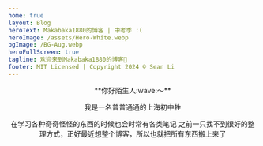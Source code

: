 ```yaml
---
home: true
layout: Blog
heroText: Makabaka1880的博客 | 中考季 :(
heroImage: /assets/Hero-White.webp
bgImage: /BG-Aug.webp
heroFullScreen: true
tagline: 欢迎来到Makabaka1880的博客👏
footer: MIT Licensed | Copyright 2024 © Sean Li
---
```


<center>
**你好陌生人:wave:～**

我是一名普普通通的上海初中牲

在学习各种奇奇怪怪的东西的时候也会时常有各类笔记
之前一只找不到很好的整理方式，正好最近想整个博客，所以也就把所有东西搬上来了

</center>